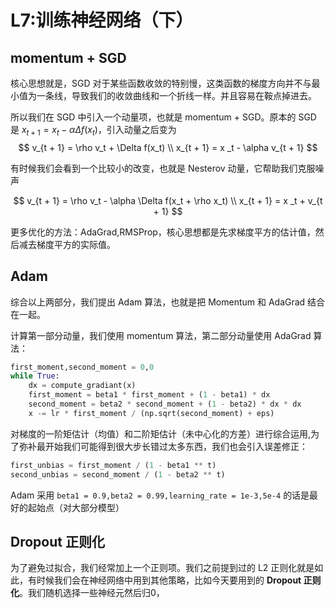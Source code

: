 # L7:训练神经网络（下）

## momentum + SGD

核心思想就是，SGD 对于某些函数收敛的特别慢，这类函数的梯度方向并不与最小值为一条线，导致我们的收敛曲线和一个折线一样。并且容易在鞍点掉进去。

所以我们在 SGD 中引入一个动量项，也就是 momentum + SGD。原本的 SGD 是 $x_{t+1} = x_t - \alpha \Delta f(x_t)$，引入动量之后变为 
$$
v_{t + 1} = \rho v_t  + \Delta f(x_t) \\
x_{t + 1} = x _t - \alpha v_{t + 1}
$$

有时候我们会看到一个比较小的改变，也就是 Nesterov 动量，它帮助我们克服噪声

$$
v_{t + 1} = \rho v_t  - \alpha \Delta f(x_t + \rho x_t) \\
x_{t + 1} = x _t + v_{t + 1}
$$

更多优化的方法：AdaGrad,RMSProp，核心思想都是先求梯度平方的估计值，然后减去梯度平方的实际值。

## Adam

综合以上两部分，我们提出 Adam 算法，也就是把 Momentum 和 AdaGrad 结合在一起。

计算第一部分动量，我们使用 momentum 算法，第二部分动量使用 AdaGrad 算法：

```py
first_moment,second_moment = 0,0
while True:
    dx = compute_gradiant(x)
    first_moment = beta1 * first_moment + (1 - beta1) * dx
    second_moment = beta2 * second_moment + (1 - beta2) * dx * dx
    x -= lr * first_moment / (np.sqrt(second_moment) + eps)
```

对梯度的一阶矩估计（均值）和二阶矩估计（未中心化的方差）进行综合运用,为了弥补最开始我们可能得到很大步长错过太多东西，我们也会引入误差修正：

```py
first_unbias = first_moment / (1 - beta1 ** t)
second_unbias = second_moment / (1 - beta2 ** t)
```

Adam 采用 `beta1 = 0.9,beta2 = 0.99,learning_rate = 1e-3,5e-4` 的话是最好的起始点（对大部分模型）

## Dropout 正则化

为了避免过拟合，我们经常加上一个正则项。我们之前提到过的 L2 正则化就是如此，有时候我们会在神经网络中用到其他策略，比如今天要用到的 **Dropout 正则化**。我们随机选择一些神经元然后归0，